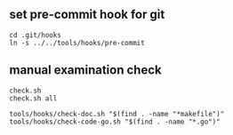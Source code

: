 
## set pre-commit hook for git
```
cd .git/hooks
ln -s ../../tools/hooks/pre-commit
```

## manual examination check
```
check.sh
check.sh all

tools/hooks/check-doc.sh "$(find . -name "*makefile")"
tools/hooks/check-code-go.sh "$(find . -name "*.go")"
```